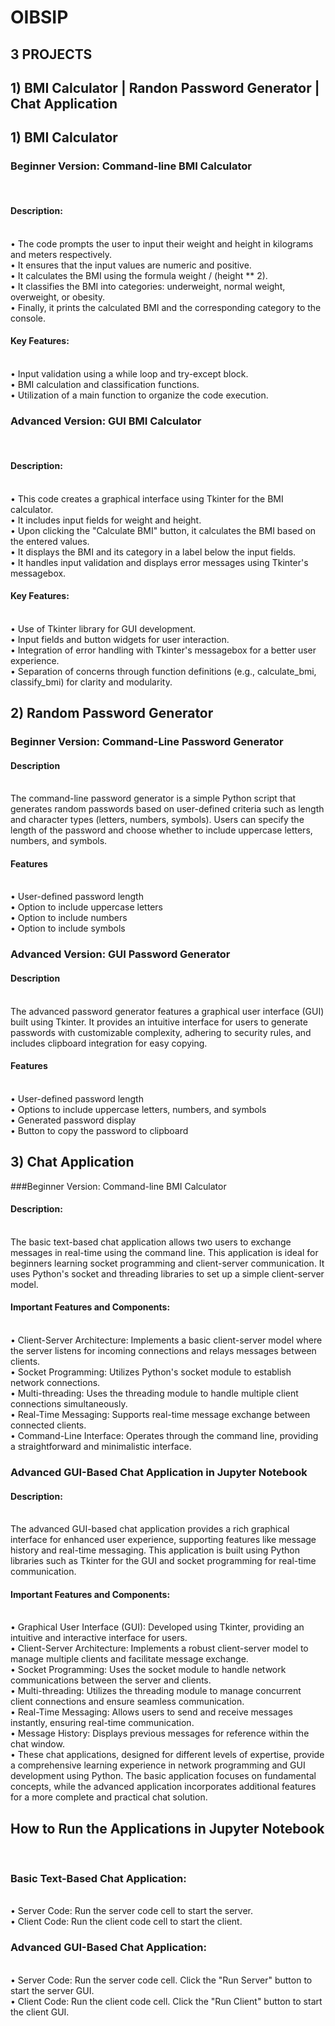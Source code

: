 # OIBSIP
## 3 PROJECTS
## 1) BMI Calculator | Randon Password Generator | Chat Application

## 1) BMI Calculator

### Beginner Version: Command-line BMI Calculator
<br>

#### Description:
<br>
•	The code prompts the user to input their weight and height in kilograms and meters respectively.
<br>
•	It ensures that the input values are numeric and positive.
<br>
•	It calculates the BMI using the formula weight / (height ** 2).
<br>
•	It classifies the BMI into categories: underweight, normal weight, overweight, or obesity.
<br>
•	Finally, it prints the calculated BMI and the corresponding category to the console.
<br>

#### Key Features:
<br>
•	Input validation using a while loop and try-except block.
<br>
•	BMI calculation and classification functions.
<br>
•	Utilization of a main function to organize the code execution.
<br>

### Advanced Version: GUI BMI Calculator
<br>

#### Description:
<br>
•	This code creates a graphical interface using Tkinter for the BMI calculator.
<br>
•	It includes input fields for weight and height.
<br>
•	Upon clicking the "Calculate BMI" button, it calculates the BMI based on the entered values.
<br>
•	It displays the BMI and its category in a label below the input fields.
<br>
•	It handles input validation and displays error messages using Tkinter's messagebox.
<br>

#### Key Features:
<br>
•	Use of Tkinter library for GUI development.
<br>
•	Input fields and button widgets for user interaction.
<br>
•	Integration of error handling with Tkinter's messagebox for a better user experience.
<br>
•	Separation of concerns through function definitions (e.g., calculate_bmi, classify_bmi) for clarity and modularity.

## 2) Random Password Generator

### Beginner Version: Command-Line Password Generator

#### Description
<br>
The command-line password generator is a simple Python script that generates random passwords based on user-defined criteria such as length and character types (letters, numbers, symbols). Users can specify the length of the password and choose whether to include uppercase letters, numbers, and symbols.

#### Features
<br>
•	User-defined password length
<br>
•	Option to include uppercase letters
<br>
•	Option to include numbers
<br>
•	Option to include symbols
<br>

### Advanced Version: GUI Password Generator

#### Description
<br>
The advanced password generator features a graphical user interface (GUI) built using Tkinter. It provides an intuitive interface for users to generate passwords with customizable complexity, adhering to security rules, and includes clipboard integration for easy copying.

#### Features
<br>
•	User-defined password length
<br>
•	Options to include uppercase letters, numbers, and symbols
<br>
•	Generated password display
<br>
•	Button to copy the password to clipboard

## 3) Chat Application
###Beginner Version: Command-line BMI Calculator
#### Description:
<br>
The basic text-based chat application allows two users to exchange messages in real-time using the command line. This application is ideal for beginners learning socket programming and client-server communication. It uses Python's socket and threading libraries to set up a simple client-server model.

#### Important Features and Components:
<br>
•	Client-Server Architecture: Implements a basic client-server model where the server listens for incoming connections and relays messages between clients.
<br>
•	Socket Programming: Utilizes Python's socket module to establish network connections.
<br>
•	Multi-threading: Uses the threading module to handle multiple client connections simultaneously.
<br>
•	Real-Time Messaging: Supports real-time message exchange between connected clients.
<br>
•	Command-Line Interface: Operates through the command line, providing a straightforward and minimalistic interface.
<br>

### Advanced GUI-Based Chat Application in Jupyter Notebook

#### Description:
<br>
The advanced GUI-based chat application provides a rich graphical interface for enhanced user experience, supporting features like message history and real-time messaging. This application is built using Python libraries such as Tkinter for the GUI and socket programming for real-time communication.
<br>

#### Important Features and Components:
<br>
•	Graphical User Interface (GUI): Developed using Tkinter, providing an intuitive and interactive interface for users.
<br>
•	Client-Server Architecture: Implements a robust client-server model to manage multiple clients and facilitate message exchange.
<br>
•	Socket Programming: Uses the socket module to handle network communications between the server and clients.
<br>
•	Multi-threading: Utilizes the threading module to manage concurrent client connections and ensure seamless communication.
<br>
•	Real-Time Messaging: Allows users to send and receive messages instantly, ensuring real-time communication.
<br>
•	Message History: Displays previous messages for reference within the chat window.
<br>
•	These chat applications, designed for different levels of expertise, provide a comprehensive learning experience in network programming and GUI development using Python. The basic application focuses on fundamental concepts, while the advanced application incorporates additional features for a more complete and practical chat solution.
<br>

## How to Run the Applications in Jupyter Notebook
<br>

### Basic Text-Based Chat Application:
<br>
•	Server Code: Run the server code cell to start the server.
<br>
•	Client Code: Run the client code cell to start the client.
<br>
	
### Advanced GUI-Based Chat Application:
<br>
•	Server Code: Run the server code cell. Click the "Run Server" button to start the server GUI.
<br>
•	Client Code: Run the client code cell. Click the "Run Client" button to start the client GUI.
<br>
